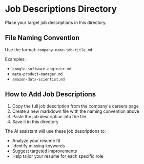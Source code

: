 # Job Descriptions Directory

Place your target job descriptions in this directory.

## File Naming Convention

Use the format: `company-name-job-title.md`

Examples:
- `google-software-engineer.md`
- `meta-product-manager.md`
- `amazon-data-scientist.md`

## How to Add Job Descriptions

1. Copy the full job description from the company's careers page
2. Create a new markdown file with the naming convention above
3. Paste the job description into the file
4. Save it in this directory

The AI assistant will use these job descriptions to:
- Analyze your resume fit
- Identify missing keywords
- Suggest targeted improvements
- Help tailor your resume for each specific role